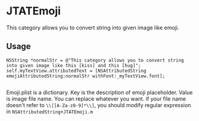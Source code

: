 JTATEmoji
=========

This category allows you to convert string into given image like emoji.

## Usage

```
NSString *normalStr = @"This category allows you to convert string into given image like this [kiss] and this [hug]";
self.myTextView.attributedText = [NSAttributedString emojiAttributedString:normalStr withFont:_myTextView.font];
    
```

Emoji.plist is a dictionary. Key is the description of emoji placeholder. Value is image file name. You can replace whatever you want. 
if your file name doesn't refer to ```\\[[A-Za-z0-9]*\\]```, you should modify regular expression in ```NSAttributedString+JTATEmoji.m```